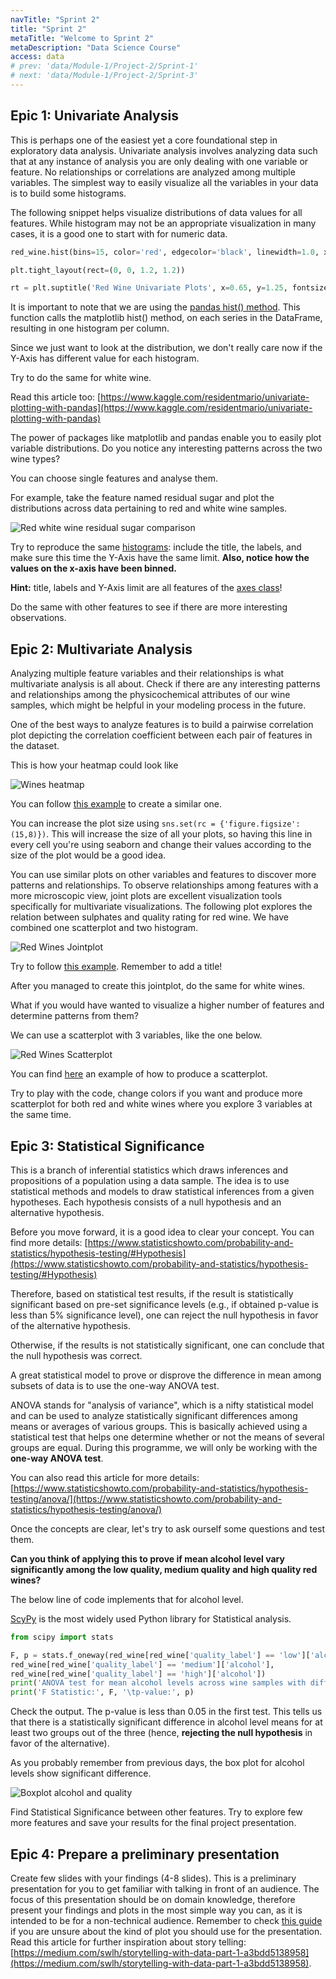 ```yaml
---
navTitle: "Sprint 2"
title: "Sprint 2"
metaTitle: "Welcome to Sprint 2"
metaDescription: "Data Science Course"
access: data
# prev: 'data/Module-1/Project-2/Sprint-1'
# next: 'data/Module-1/Project-2/Sprint-3'
---
```

## Epic 1: Univariate Analysis

This is perhaps one of the easiest yet a core foundational step in exploratory data analysis. Univariate analysis involves analyzing data such that at any instance of analysis you are only dealing with one variable or feature. No relationships or correlations are analyzed among multiple variables. The simplest way to easily visualize all the variables in your data is to build some histograms.

The following snippet helps visualize distributions of data values for all features. While histogram may not be an appropriate visualization in many cases, it is a good one to start with for numeric data.

```python
red_wine.hist(bins=15, color='red', edgecolor='black', linewidth=1.0, xlabelsize=8, ylabelsize=8, grid=False)

plt.tight_layout(rect=(0, 0, 1.2, 1.2))

rt = plt.suptitle('Red Wine Univariate Plots', x=0.65, y=1.25, fontsize=15)
```

It is important to note that we are using the [pandas hist() method](https://pandas.pydata.org/docs/reference/api/pandas.DataFrame.hist.html). This function calls the matplotlib hist() method, on each series in the DataFrame, resulting in one histogram per column.

Since we just want to look at the distribution, we don't really care now if the Y-Axis has different value for each histogram.

Try to do the same for white wine.

Read this article too: [https://www.kaggle.com/residentmario/univariate-plotting-with-pandas](https://www.kaggle.com/residentmario/univariate-plotting-with-pandas)

The power of packages like matplotlib and pandas enable you to easily plot variable distributions. Do you notice any interesting patterns across the two wine types?

You can choose single features and analyse them.

For example, take the feature named residual sugar and plot the distributions across data pertaining to red and white wine samples.

![Red white wine residual sugar comparison](staticAsset/data/Module-1/Project-2/residual-sugar-white-red-comparison.png)

Try to reproduce the same [histograms](https://seaborn.pydata.org/generated/seaborn.histplot.html): include the title, the labels, and make sure this time the Y-Axis have the same limit. **Also, notice how the values on the x-axis have been binned.**

**Hint:** title, labels and Y-Axis limit are all features of the [axes class](https://matplotlib.org/stable/api/axes_api.html)!

Do the same with other features to see if there are more interesting observations.

## Epic 2: Multivariate Analysis

Analyzing multiple feature variables and their relationships is what multivariate analysis is all about. Check if there are any interesting patterns and relationships among the physicochemical attributes of our wine samples, which might be helpful in your modeling process in the future.

One of the best ways to analyze features is to build a pairwise correlation plot depicting the correlation coefficient between each pair of features in the dataset.

This is how your heatmap could look like

![Wines heatmap](staticAsset/data/Module-1/Project-2/heatmap-sns.png)

You can follow [this example](https://towardsdatascience.com/seaborn-heatmap-for-visualising-data-correlations-66cbef09c1fe) to create a similar one.

You can increase the plot size using `sns.set(rc = {'figure.figsize':(15,8)})`. This will increase the size of all your plots, so having this line in every cell you're using seaborn and change their values according to the size of the plot would be a good idea.

<!-- In the example there are 3 variables: _vegetables, farmers and harvest._

_Vegetables_ and _farmers_ are the strings that will go on the x and y axis. In our case, these are the same and correspond to the column names in our dataset (but only of the numeric values).

So the first step is to select from our dataframe the column names of only numeric values (use google to search how you can do it).

The _harvest_ variable is a numpy array containing the numeric values. You can use [this Pandas method corr()](https://pandas.pydata.org/docs/reference/api/pandas.DataFrame.corr.html) to compute pairwise correlation of columns, and then the [to_numpy()](https://pandas.pydata.org/docs/reference/api/pandas.DataFrame.to_numpy.html) method to transform the resulting dataframe into a numpy array.

Once you have all the necessary variables, use the code in the example, change the appropriate parameters, and run the cell.

Note that:

- the plot is too small (use [set_figheight() and set_fighwidth()](https://matplotlib.org/stable/api/figure_api.html?highlight=fig#module-matplotlib.figure#set_figheight) to increase the size of your heatmap)

- our correlation numbers have more than 3 decimal numbers. Round the numbers of the NumPy array to 2 decimal numbers (use [round() method](https://numpy.org/doc/stable/reference/generated/numpy.ndarray.round.html)) -->

You can use similar plots on other variables and features to discover more patterns and relationships. To observe relationships among features with a more microscopic view, joint plots are excellent visualization tools specifically for multivariate visualizations. The following plot explores the relation between sulphates and quality rating for red wine. We have combined one scatterplot and two histogram.

![Red Wines Jointplot](staticAsset/data/Module-1/Project-2/joint-plot.png)

Try to follow [this example](https://seaborn.pydata.org/generated/seaborn.jointplot.html). Remember to add a title!

After you managed to create this jointplot, do the same for white wines.

What if you would have wanted to visualize a higher number of features and determine patterns from them?

We can use a scatterplot with 3 variables, like the one below.

![Red Wines Scatterplot](staticAsset/data/Module-1/Project-2/scatter-sulphates-alcohol-quality.png)

<!-- ```python
import matplotlib.patches as mpatches

colors = {"low": "khaki", "medium": "orange", "high": "navy"}

fig, ax = plt.subplots()
scatter = ax.scatter(red_wine["alcohol"], red_wine["sulphates"],
           c=red_wine['quality_label'].map(colors), alpha=0.5)
ax.set_xlabel("alcohol", fontsize=10)
ax.set_ylabel("sulphates", fontsize=10)
ax.set_title('Red Wines - Sulphates, Alcohol and Quality')

low_quality = mpatches.Patch(color='khaki', label='low')
medium_quality = mpatches.Patch(color='orange', label='medium')
high_quality = mpatches.Patch(color='navy', label='high')

ax.legend(handles=[low_quality, medium_quality, high_quality])

plt.show()
``` -->

<!-- This is the code that produced it, first we define a dictionary where we associate a color to each quality_label, then in the `c` (color) parameter of the scatterplot we map them (we associate each quality_label in the dataset with the corresponding color), and for the legend we use a special matplotlib class called patches.  -->
You can find [here](https://seaborn.pydata.org/generated/seaborn.scatterplot.html) an example of how to produce a scatterplot.

Try to play with the code, change colors if you want and produce more scatterplot for both red and white wines where you explore 3 variables at the same time.

## Epic 3: Statistical Significance

This is a branch of inferential statistics which draws inferences and propositions of a population using a data sample. The idea is to use statistical methods and models to draw statistical inferences from a given hypotheses. Each hypothesis consists of a null hypothesis and an alternative hypothesis.

Before you move forward, it is a good idea to clear your concept.
You can find more details: [https://www.statisticshowto.com/probability-and-statistics/hypothesis-testing/#Hypothesis](https://www.statisticshowto.com/probability-and-statistics/hypothesis-testing/#Hypothesis)

Therefore, based on statistical test results, if the result is statistically significant based on pre-set significance levels (e.g., if obtained p-value is less than 5% significance level), one can reject the null hypothesis in favor of the alternative hypothesis.

Otherwise, if the results is not statistically significant, one can conclude that the null hypothesis was correct.

A great statistical model to prove or disprove the difference in mean among subsets of data is to use the one-way ANOVA test.

ANOVA stands for "analysis of variance", which is a nifty statistical model and can be used to analyze statistically significant differences among means or averages of various groups. This is basically achieved using a statistical test that helps one determine whether or not the means of several groups are equal. During this programme, we will only be working with the **one-way ANOVA test**.

<youtube title="Puppet video" height="500px" link="-yQb_ZJnFXw"/>

You can also read this article for more details: [https://www.statisticshowto.com/probability-and-statistics/hypothesis-testing/anova/](https://www.statisticshowto.com/probability-and-statistics/hypothesis-testing/anova/)

Once the concepts are clear, let's try to ask ourself some questions and test them.

**Can you think of applying this to prove if mean alcohol level vary significantly among the low quality, medium quality and high quality red wines?**

The below line of code implements that for alcohol level.

[ScyPy](https://docs.scipy.org/doc/scipy/reference/stats.html) is the most widely used Python library for Statistical analysis.

```python
from scipy import stats

F, p = stats.f_oneway(red_wine[red_wine['quality_label'] == 'low']['alcohol'],
red_wine[red_wine['quality_label'] == 'medium']['alcohol'],
red_wine[red_wine['quality_label'] == 'high']['alcohol'])
print('ANOVA test for mean alcohol levels across wine samples with different quality ratings')
print('F Statistic:', F, '\tp-value:', p)
```

Check the output. The p-value is less than 0.05 in the first test. This tells us that there is a statistically significant difference in alcohol level means for at least two groups out of the three (hence, **rejecting the null hypothesis** in favor of the alternative).

As you probably remember from previous days, the box plot for alcohol levels show significant difference.

![Boxplot alcohol and quality](staticAsset/data/Module-1/Project-2/boxplot-alcohol-quality.jpg)

Find Statistical Significance between other features.
Try to explore few more features and save your results for the final project presentation.

## Epic 4: Prepare a preliminary presentation

Create few slides with your findings (4-8 slides). This is a preliminary presentation for you to get familiar with talking in front of an audience. The focus of this presentation should be on domain knowledge, therefore present your findings and plots in the most simple way you can, as it is intended to be for a non-technical audience. Remember to check [this guide](https://www.storytellingwithdata.com/chart-guide) if you are unsure about the kind of plot you should use for the presentation. Read this article for further inspiration about story telling: [https://medium.com/swlh/storytelling-with-data-part-1-a3bdd5138958](https://medium.com/swlh/storytelling-with-data-part-1-a3bdd5138958).
